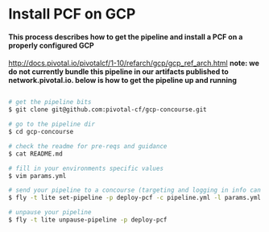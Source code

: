 # Install PCF on GCP 

#### This process describes how to get the pipeline and install a PCF on a properly configured GCP
http://docs.pivotal.io/pivotalcf/1-10/refarch/gcp/gcp_ref_arch.html
**note: we do not currently bundle this pipeline in our artifacts published to network.pivotal.io. below is how to get the pipeline up and running**

```bash

# get the pipeline bits
$ git clone git@github.com:pivotal-cf/gcp-concourse.git

# go to the pipeline dir
$ cd gcp-concourse 

# check the readme for pre-reqs and guidance
$ cat README.md

# fill in your environments specific values
$ vim params.yml

# send your pipeline to a concourse (targeting and logging in info can be found here: https://concourse.ci/fly-cli.html)
$ fly -t lite set-pipeline -p deploy-pcf -c pipeline.yml -l params.yml

# unpause your pipeline
$ fly -t lite unpause-pipeline -p deploy-pcf

```
